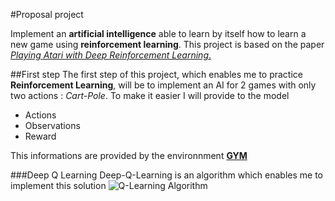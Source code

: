 #Proposal project

Implement an **artificial intelligence** able to learn by itself how to learn a new game using **reinforcement learning**. 
This project is based on the paper [_Playing Atari with Deep Reinforcement Learning_.](https://scholar.google.co.kr/scholar?q=Playing+Atari+with+Deep+Reinforcement+Learning&hl=fr&as_sdt=0&as_vis=1&oi=scholart&sa=X&ved=0ahUKEwiRkP_v_qvXAhVHS7wKHWuKCHYQgQMIIzAA)

##First step
The first step of this project, which enables me to practice **Reinforcement Learning**, will be to implement an AI for 2 games with only two actions : *Cart-Pole*. 
To make it easier I will provide to the model

* Actions
* Observations
* Reward

This informations are provided by the environnment [**GYM**](https://gym.openai.com/docs/)

###Deep Q Learning
Deep-Q-Learning is an algorithm which enables me to implement this solution
![Q-Learning Algorithm][Q-Learn images]



[Q-Learn images2]:https://github.com/cedriclec/SpaceInvaderIA/blob/master/images/algoDeepQLearning.png
[Q-Learn images]:/home/ced/Cours/Computational_Intelligence/code_example/myOwnDeepQLearningProject/images/algoDeepQLearning.png


